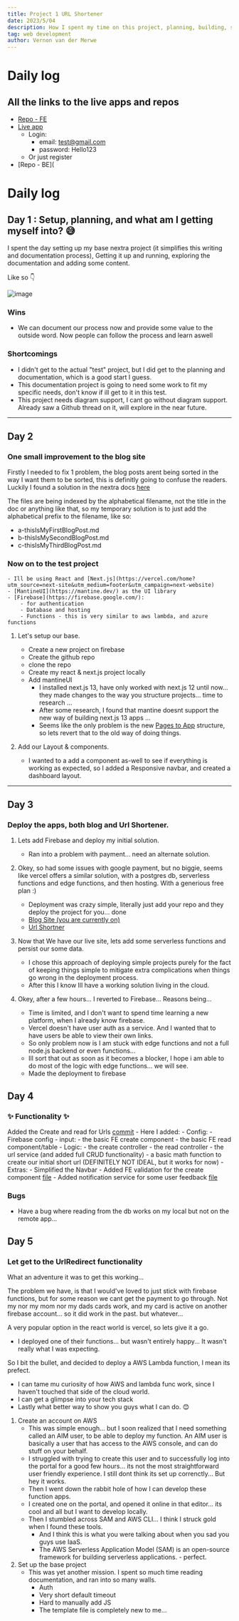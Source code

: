 ```yaml
---
title: Project 1 URL Shortener
date: 2023/5/04
description: How I spent my time on this project, planning, building, scrapping everyting and starting over.
tag: web development
author: Vernon van der Merwe
---
```

# Daily log
## All the links to the live apps and repos
- [Repo - FE](https://github.com/Vernon-van-der-Merwe/url-shortner)
- [Live app](url-shortner-79aa8.web.app)
    - Login: 
        -  email: test@gmail.com
        -  password: Hello123
    - Or just register
- [Repo - BE](

# Daily log

## Day 1 : Setup, planning, and what am I getting myself into? 😅
I spent the day setting up my base nextra project (it simplifies this writing and documentation process), Getting it up and running, exploring the documentation and adding some content.

Like so 👇

![image](/images/initialLaningPage.png)

### Wins
- We can document our process now and provide some value to the outside word. Now people can follow the process and learn aswell

### Shortcomings
- I didn't get to the actual "test" project, but I did get to the planning and documentation, which is a good start I guess.
- This documentation project is going to need some work to fit my specific needs, don't know if ill get to it in this test.
- This project needs diagram support, I cant go without diagram support. Already saw a Github thread on it, will explore in the near future.
---

## Day 2
### One small improvement to the blog site
Firstly I needed to fix 1 problem, the blog posts arent being sorted in the way I want them to be sorted, this is definitly going to confuse the readers.
Luckily I found a solution in the nextra docs [here](https://nextra.site/docs/guide/organize-files#default-behavior)

The files are being indexed by the alphabetical filename, not the title in the doc or anything like that, so my temporary solution is to just add the alphabetical prefix to the filename, like so:
- a-thisIsMyFirstBlogPost.md
- b-thisIsMySecondBlogPost.md
- c-thisIsMyThirdBlogPost.md

### Now on to the test project

    - Ill be using React and [Next.js](https://vercel.com/home?utm_source=next-site&utm_medium=footer&utm_campaign=next-website)
    - [MantineUI](https://mantine.dev/) as the UI library
    - [Firebase](https://firebase.google.com/): 
        - for authentication
        - Database and hosting
        - Functions - this is very similar to aws lambda, and azure functions

1. Let's setup our base.
    - Create a new project on firebase
    - Create the github repo
    - clone the repo
    - Create my react & next.js project locally
    - Add mantineUI
        - I installed next.js 13, have only worked with next.js 12 until now... they made changes to the way you structure projects... time to research ...
        - After some research, I found that mantine doesnt support the new way of building next.js 13 apps ...
        - Seems like the only problem is the new [Pages to App](https://nextjs.org/docs/pages/building-your-application/upgrading/app-router-migration) structure, so lets revert that to the old way of doing things.

2. Add our Layout & components.
    - I wanted to a add a component as-well to see if everything is working as expected, so I added a Responsive navbar, and created a dashboard layout.


---

## Day 3
### Deploy the apps, both blog and Url Shortener.

1. Lets add Firebase and deploy my initial solution.
    - Ran into a problem with payment... need an alternate solution.

2. Okey, so had some issues with google payment, but no biggie, seems like vercel offers a similar solution, with a postgres db, serverless functions and edge functions, and then hosting. With a generious free plan :)
    - Deployment was crazy simple, literally just add your repo and they deploy the project for you... done
    - [Blog Site (you are currently on)](https://next-portfolio-plum-six.vercel.app/)
    - [Url Shortner](https://url-shortner-blog.vercel.app/)

3. Now that We have our live site, lets add some serverless functions and persist our some data.
    - I chose this approach of deploying simple projects purely for the fact of keeping things simple to mitigate extra complications when things go wrong in the deployment process.
    - After this I know Ill have a working solution living in the cloud.

4. Okey, after a few hours... I reverted to Firebase... Reasons being...
    - Time is limited, and I don't want to spend time learning a new platform, when I already know firebase.
    - Vercel doesn't have user auth as a service. And I wanted that to have users be able to view their own links.
    - So only problem now is I am stuck with edge functions and not a full node.js backend or even functions...
    - Ill sort that out as soon as it becomes a blocker, I hope i am able to do most of the logic with edge functions... we will see.
    - Made the deployment to firebase

## Day 4
### ✨ Functionality ✨
Added the Create and read for Urls [commit](https://github.com/Vernon-van-der-Merwe/url-shortner/commit/976ae7079164d6d6bb732ad68d9866d8297116a9)
    - Here I added:
        - Config:
            - Firebase config
        - input:
            - the basic FE create component
            - the basic FE read component/table
        - Logic:
            - the create controller
            - the read controller
            - the url service (and added full CRUD functionality)
            - a basic math function to create our initial short url (DEFINITELY NOT IDEAL, but it works for now)
        - Extras: 
            - Simplified the Navbar
            - Added FE validation for the create component [file](https://github.com/Vernon-van-der-Merwe/url-shortner/blob/976ae7079164d6d6bb732ad68d9866d8297116a9/src/config/forms/config.ts#LL1C17-L1C17)
            - Added notification service for some user feedback [file](https://github.com/Vernon-van-der-Merwe/url-shortner/blob/976ae7079164d6d6bb732ad68d9866d8297116a9/src/services/page/notificationService.tsx#L4)
### Bugs
- Have a bug where reading from the db works on my local but not on the remote app...

## Day 5
### Let get to the UrlRedirect functionality

What an adventure it was to get this working...

The problem we have, is that I would've loved to just stick with firebase functions, but for some reason we cant get the payment to go through. Not my nor my mom nor my dads cards work, and my card is active on another firebase account... so it did work in the past. but whatever...

A very popular option in the react world is vercel, so lets give it a go.
- I deployed one of their functions... but wasn't entirely happy... It wasn't really what I was expecting.

So I bit the bullet, and decided to deploy a AWS Lambda function, I mean its prefect.
- I can tame mu curiosity of how AWS and lambda func work, since I haven't touched that side of the cloud world.
- I can get a glimpse into your tech stack
- Lastly what better way to show you guys what I can do. 😊

1. Create an account on AWS
    -   This was simple enough... but I soon realized that I need something called an AIM user, to be able to deploy my function. 
        An AIM user is basically a user that has access to the AWS console, and can do stuff on your behalf.
    - I struggled with trying to create this user and to successfully log into the portal for a good few hours... its not the most straightforward user friendly experience. I still dont think its set up correnctly...
        But hey it works.
    - Then I went down the rabbit hole of how I can develop these function apps.
    - I created one on the portal, and opened it online in that editor... its cool and all but I want to develop locally.
    - Then I stumbled across SAM and AWS CLI... I think I struck gold when I found these tools.
        - And I think this is what you were talking about when you sad you guys use IaaS.
        - The AWS Serverless Application Model (SAM) is an open-source framework for building serverless applications. - perfect.
2. Set up the base project
    - This was yet another mission. I spent so much time reading documentation, and ran into so many walls.
        - Auth
        - Very  short default timeout
        - Hard to manually add JS
        - The template file is completely new to me...
